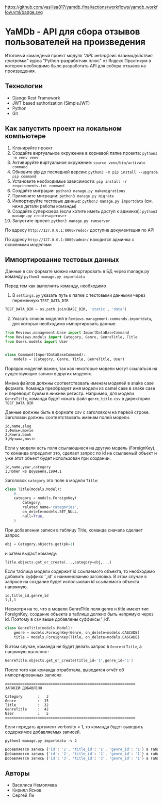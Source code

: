 https://github.com/vasilisa817/yamdb_final/actions/workflows/yamdb_workflow.yml/badge.svg
# YaMDb - API для сбора отзывов пользователей на произведения
Итоговый командный проект модуля *"API: интерфейс взаимодействия программ"* курса "Python-разработчик плюс" от Яндекс.Практикум в котором необходимо было разработать API для собора отзывов на произведения.

## Технологии
* Django Rest Framework
* JWT based authorization (SimpleJWT)
* Python
* Git

## Как запустить проект на локальном компьютере
1. Клонируйте проект
2. Создайте виртуальное окружение в корневой папке проекта: `python3 -m venv venv`
3. Активируйте виртуальное окружение: `source venv/bin/activate command`
4. Обновите pip до последней версии: `python3 -m pip install --upgrade pip command`
5. Установите необходимые зависимости: `pip install -r requirements.txt command`
6. Создайте миграции: `python3 manage.py makemigrations`
7. Примените миграции: `python3 manage.py migrate`
8. Импортируйте тестовые данные: `python3 manage.py importdata` (см. ниже детали работы команды)
9. Создайте суперюзера (если хотите иметь доступ к админке): `python3 manage.py createsuperuser`
9. Запустите проект: `python3 manage.py runserver`

По адресу `http://127.0.0.1:8000/redoc/` доступна документация по API

По адресу `http://127.0.0.1:8000/admin/` находится админка с основными моделями

## Импортирование тестовых данных
Данные в csv формате можно импортировать в БД через manage.py команду `python3 manage.py importdata`

Перед тем как выполнить команду, необходимо
1. В `settings.py` указать путь к папке с тестовыми данными через переменную `TEST_DATA_DIR`
```Python
TEST_DATA_DIR = os.path.join(BASE_DIR, 'static', 'data')
```
2. Указать список моделей в `Reviews.management.commands.importdata`, для которых необходимо импортировать данные.
```Python
from Reviews.management.base import ImportDataBaseCommand
from Reviews.models import Category, Genre, GenreTitle, Title
from Users.models import User


class Command(ImportDataBaseCommand):
    models = (Category, Genre, Title, GenreTitle, User)
```

Порядок моделей важен, так как некоторые модели могут ссылаться на существующие записи в других моделях.

Имена файлов должны соответствовать именам моделей в snake case формате.
Команда преобразует имя модели из camel case в snake case и переводит буквы в нижней регистр.
Например, для модели `GenreTitle`, команда будет искать файл `genre_title.csv` в директории `TEST_DATA_DIR`

Данные должны быть в формате csv с заголовком на первой строке. Заголовки должны соответствовать именам полей модели.

```CSV
id,name,slug
1,Фильм,movie
2,Книга,book
3,Музыка,music
```

Если у модели есть поля ссылающиеся на другую модель (ForeignKey), то команда определит это, сделает запрос по id на ссылаемый объект и уже этот объект будет использован при создании.

```CSV
id,name,year,category
1,Побег из Шоушенка,1994,1
```

Заголовок `category` это поле в модели `Title`:

```Python
class Title(models.Model):
    #...
    category = models.ForeignKey(
        Category,
        related_name='categories',
        on_delete=models.SET_NULL,
        null=True,
    )
```

При добавлении записи в таблицу Title, команда сначала сделает запрос
```Python
obj = Category.objects.get(pk=1)
```
и затем выдаст команду:

```Python
Title.objects.get_or_create(...,category=obj,...)
```

Если таблица модели содержит id ссылаемого объекта, то необходимо добавить суффикс '_id' к наименованию заголовка.
В этом случае в запросе на создание будет использован id ссылаемого объекта напрямую.

```CSV
id,title_id,genre_id
1,1,1
```

Несмотря на то, что в модели GenreTitle поля genre и title имеют тип ForeignKey, создание объекта в таблице должно быть напрямую через id. Поэтому в csv выше добавлены суффиксы '_id'.

```Python
class GenreTitle(models.Model):
    genre = models.ForeignKey(Genre, on_delete=models.CASCADE)
    title = models.ForeignKey(Title, on_delete=models.CASCADE)
```

В этом случае, команда не будет делать запрос в `Genre` и `Title`, а напрямую выполнит:

```Python
GenreTitle.objects.get_or_create(title_id='1',genre_id='1')
```

После того как команда отработала, выводится отчёт об импортированных записях:

```
============================================================
ЗАПИСЕЙ ДОБАВЛЕНО

Category       :   3
Genre          :  15
Title          :  32
GenreTitle     :  42
User           :   5
============================================================
```

Если передать аргумент verbosity > 1, то команда будет выводить содержимое добавляемых записей.

`python3 manage.py importdata -v 2`

```Python
Добавляется запись {'id': '1', 'title_id': '1', 'genre_id': '1'} в таблицу модели GenreTitle
Добавляется запись {'id': '2', 'title_id': '2', 'genre_id': '1'} в таблицу модели GenreTitle
Добавляется запись {'id': '3', 'title_id': '3', 'genre_id': '1'} в таблицу модели GenreTitle
```

## Авторы
* Василиса Немоляева
* Кирилл Яснов
* Сергей Ли
